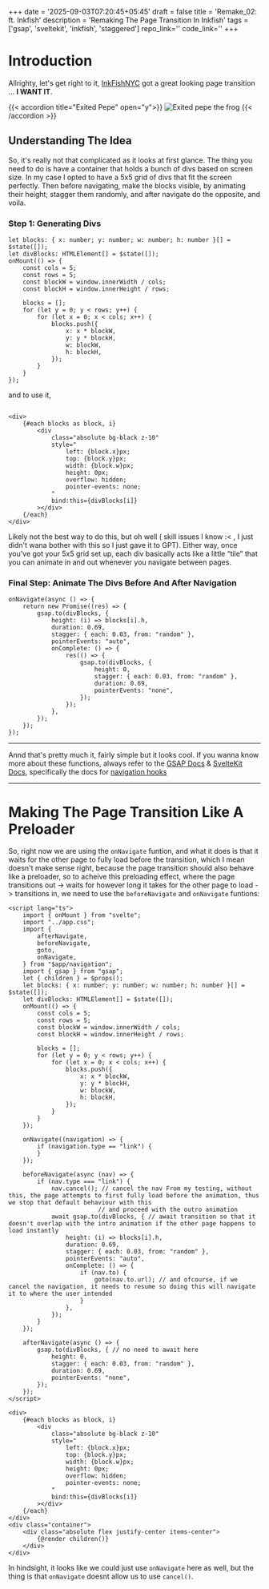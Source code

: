 +++
date = '2025-09-03T07:20:45+05:45'
draft = false
title = 'Remake_02: ft. Inkfish'
description = 'Remaking The Page Transition In Inkfish'
tags = ['gsap', 'sveltekit', 'inkfish', 'staggered']
repo_link=''
code_link=''
+++

# Introduction
Allrighty, let's get right to it, [InkFishNYC](https://inkfishnyc.com/) got a great looking page transition ... **I WANT IT**.

{{< accordion title="Exited Pepe" open="y">}} 
![Exited pepe the frog](/images/memes/hype-pepe.gif)
{{< /accordion >}}
## Understanding The Idea
So, it's really not that complicated as it looks at first glance. The thing you need to do is have a container that holds a bunch of divs based on screen size. In my case I opted to have a 5x5 grid of divs that fit the screen perfectly. Then before navigating, make the blocks visible, by animating their height; stagger them randomly, and after navigate do the opposite, and voila.


### Step 1: Generating Divs

```svelte
let blocks: { x: number; y: number; w: number; h: number }[] = $state([]);
let divBlocks: HTMLElement[] = $state([]);
onMount(() => {
    const cols = 5;
    const rows = 5;
    const blockW = window.innerWidth / cols;
    const blockH = window.innerHeight / rows;

    blocks = [];
    for (let y = 0; y < rows; y++) {
        for (let x = 0; x < cols; x++) {
            blocks.push({
                x: x * blockW,
                y: y * blockH,
                w: blockW,
                h: blockH,
            });
        }
    }
});
```
and to use it, 


```svelte

<div>
    {#each blocks as block, i}
        <div
            class="absolute bg-black z-10"
            style="
                left: {block.x}px;
                top: {block.y}px;
                width: {block.w}px;
                height: 0px; 
                overflow: hidden;
                pointer-events: none; 
            "
            bind:this={divBlocks[i]}
        ></div>
    {/each}
</div>
```

Likely not the best way to do this, but oh well ( skill issues I know :< , I just didn't wana bother with this so I just gave it to GPT). Either way, once you’ve got your 5x5 grid set up, each div basically acts like a little “tile” that you can animate in and out whenever you navigate between pages. 

### Final Step: Animate The Divs Before And After Navigation

```svelte
onNavigate(async () => {
    return new Promise((res) => {
        gsap.to(divBlocks, {
            height: (i) => blocks[i].h,
            duration: 0.69,
            stagger: { each: 0.03, from: "random" },
            pointerEvents: "auto", 
            onComplete: () => {
                res(() => {
                    gsap.to(divBlocks, {
                        height: 0,
                        stagger: { each: 0.03, from: "random" },
                        duration: 0.69,
                        pointerEvents: "none", 
                    });
                });
            },
        });
    });
});
```

---

Annd that's pretty much it, fairly simple but it looks cool. If you wanna know more about these functions, always refer to the [GSAP Docs](https://gsap.com/docs/v3/) & [SvelteKit Docs](https://svelte.dev/docs/kit/introduction), specifically the docs for [navigation hooks](https://svelte.dev/docs/kit/$app-navigation)


---

# Making The Page Transition Like A Preloader
So, right now we are using the `onNavigate` funtion, and what it does is that it waits for the other page to fully load before the transition, which I mean doesn't make sense right, because the page transition should also behave like a preloader, so to acheive this preloading effect, where the page transitions out -> waits for however long it takes for the other page to load -> transitions in, we need to use the `beforeNavigate` and `onNavigate` funtions:

```svelte
<script lang="ts">
    import { onMount } from "svelte";
    import "../app.css";
    import {
        afterNavigate,
        beforeNavigate,
        goto,
        onNavigate,
    } from "$app/navigation";
    import { gsap } from "gsap";
    let { children } = $props();
    let blocks: { x: number; y: number; w: number; h: number }[] = $state([]);
    let divBlocks: HTMLElement[] = $state([]);
    onMount(() => {
        const cols = 5;
        const rows = 5;
        const blockW = window.innerWidth / cols;
        const blockH = window.innerHeight / rows;

        blocks = [];
        for (let y = 0; y < rows; y++) {
            for (let x = 0; x < cols; x++) {
                blocks.push({
                    x: x * blockW,
                    y: y * blockH,
                    w: blockW,
                    h: blockH,
                });
            }
        }
    });

    onNavigate((navigation) => {
        if (navigation.type == "link") {
        }
    });

    beforeNavigate(async (nav) => {
        if (nav.type === "link") {
            nav.cancel(); // cancel the nav From my testing, without this, the page attempts to first fully load before the animation, thus we stop that default behaviour with this
                         // and proceed with the outro animation
            await gsap.to(divBlocks, { // await transition so that it doesn't overlap with the intro animation if the other page happens to load instantly
                height: (i) => blocks[i].h,
                duration: 0.69,
                stagger: { each: 0.03, from: "random" },
                pointerEvents: "auto",
                onComplete: () => {
                    if (nav.to) {
                        goto(nav.to.url); // and ofcourse, if we cancel the navigation, it needs to resume so doing this will navigate it to where the user intended
                    }
                },
            });
        }
    });

    afterNavigate(async () => {
        gsap.to(divBlocks, { // no need to await here
            height: 0,
            stagger: { each: 0.03, from: "random" },
            duration: 0.69,
            pointerEvents: "none",
        });
    });
</script>

<div>
    {#each blocks as block, i}
        <div
            class="absolute bg-black z-10"
            style="
                left: {block.x}px;
                top: {block.y}px;
                width: {block.w}px;
                height: 0px; 
                overflow: hidden;
                pointer-events: none; 
            "
            bind:this={divBlocks[i]}
        ></div>
    {/each}
</div>
<div class="container">
    <div class="absolute flex justify-center items-center">
        {@render children()}
    </div>
</div>

```

In hindsight, it looks like we could just use `onNavigate` here as well, but the thing is that `onNavigate` doesnt allow us to use `cancel()`. 
